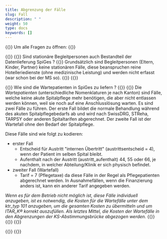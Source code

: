```yaml
---
title: Abgrenzung der Fälle
slug: Fall
description: " "
weight: 50
type: docs
keywords: []
---
```


{{<faqBlock>}}
Um alle Fragen zu öffnen: {{<collapsibleGroupCommand groupId="Fall">}}

{{<numberedList>}}
{{<listItem>}}
Sind stationäre Begleitpersonen auch Bestandteil der Datenlieferung SpiGes ?
{{<collapsibleBlock groupId="Fall">}}
Grundsätzlich sind Begleitpersonen (Eltern, Kinder, Partner) keine stationären Fälle, diese beanspruchen reine Hotelleriedienste (ohne medizinische Leistung) und werden nicht erfasst (war schon bei der MS so).
{{</collapsibleBlock>}}
{{</listItem>}}

{{<listItem>}}
Wie sind die Wartepatienten in SpiGes zu liefern ?
{{<collapsibleBlock groupId="Fall">}}
{{<markdown>}}
Die *Wartepatienten* (unterschiedliche Nomenklaturen je nach Kanton) sind Fälle, welche keine akute Spitalpflege mehr benötigen, die aber nicht entlassen werden können, weil sie noch auf eine Anschlusslösung warten. Es sind zwei Fälle zu führen. Der erste Fall bildet die normale Behandlung während des akuten Spitalpflegebedarfs ab und wird nach SwissDRG, STReha, TARPSY oder anderen Spitaltarifen abgerechnet. Der zweite Fall ist der Wartefall ohne den Bedarf der Spitalpflege.  

Diese Fälle sind wie folgt zu kodieren:  

- erster Fall
    - Entscheid für Austritt "internen Übertritt" (austrittsentscheid = 4), wenn der Patient im selben Spital bleibt.
    - Aufenthalt nach der Austritt (austritt_aufenthalt) 44, 55 oder 66, je nachdem, in welcher Abteilung/Klinik er sich physisch befindet. 
- zweiter Fall (Wartefall)
    - Tarif = 7 (Pflegetaxe) da diese Fälle in der Regel als Pflegepatienten abgerechnet werden. In Ausnahmefällen, wenn die Finanzierung anders ist, kann ein anderer Tarif angegeben werden.  
 
     
*Wenn es für dem Betrieb nicht möglich ist, diese Fälle individuell anzugeben, ist es notwendig, die Kosten für die Wartefälle unter dem ktr_typ 101 anzugeben, um die gesamten Kosten zu übermitteln und um ITAR_K® korrekt auszufüllen. Als letztes Mittel, die Kosten der Wartefälle in den Abgrenzungen der KS-Abstimmungsbrücke abgezogen werden.*
{{</markdown>}}
{{</collapsibleBlock>}}
{{</listItem>}}

{{</numberedList>}}
{{</faqBlock>}}
